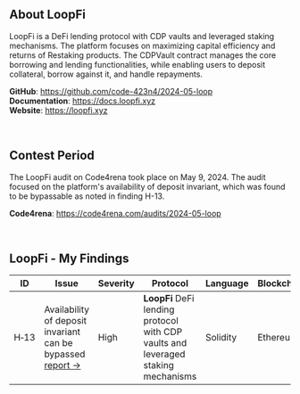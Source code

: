 
## About LoopFi
LoopFi is a DeFi lending protocol with CDP vaults and leveraged staking mechanisms. The platform focuses on maximizing capital efficiency and returns of Restaking products. The CDPVault contract manages the core borrowing and lending functionalities, while enabling users to deposit collateral, borrow against it, and handle repayments.

**GitHub**: https://github.com/code-423n4/2024-05-loop  
**Documentation**: https://docs.loopfi.xyz  
**Website**: https://loopfi.xyz

<br/>

## Contest Period
The LoopFi audit on Code4rena took place on May 9, 2024. The audit focused on the platform's availability of deposit invariant, which was found to be bypassable as noted in finding H-13.

**Code4rena**: https://code4rena.com/audits/2024-05-loop  



<br/>

## LoopFi - My Findings
| ID | Issue | Severity | Protocol | Language | Blockchain |
|---|---|---|---|---|---|
| H&#x2011;13 | Availability of deposit invariant can be bypassed [report ->](https://code4rena.com/reports/2024-05-loop#h-01-availability-of-deposit-invariant-can-be-bypassed) | High | **LoopFi** DeFi lending protocol with CDP vaults and leveraged staking mechanisms | Solidity | Ethereum |

